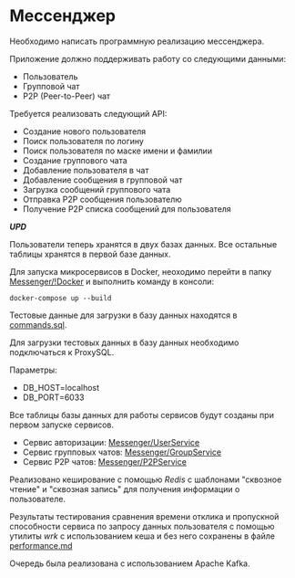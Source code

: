 # Мессенджер
Необходимо написать программную реализацию мессенджера. 

Приложение должно поддерживать работу со следующими данными:

* Пользователь
* Групповой чат 
* P2P (Peer-to-Peer) чат

Требуется реализовать следующий API:

* Создание нового пользователя
* Поиск пользователя по логину
* Поиск пользователя по маске имени и фамилии
* Создание группового чата
* Добавление пользователя в чат
* Добавление сообщения в групповой чат
* Загрузка сообщений группового чата
* Отправка P2P сообщения пользователю
* Получение P2P списка сообщений для пользователя

***UPD***

Пользователи теперь хранятся в двух базах данных. Все остальные таблицы хранятся в первой базе данных. 

Для запуска микросервисов в Docker, неоходимо перейти в папку [Messenger/!Docker](https://github.com/JuliaTsiryulik/SoftwareEngineering/tree/main/Messenger/!Docker) и выполнить команду в консоли:
```
docker-compose up --build
```
Тестовые данные для загрузки в базу данных находятся в [commands.sql](https://github.com/JuliaTsiryulik/SoftwareEngineering/blob/main/Messenger/commands.sql). 

Для загрузки тестовых данных в базу данных необходимо подключаться к ProxySQL. 

Параметры:
- DB_HOST=localhost
- DB_PORT=6033

Все таблицы базы данных для работы сервисов будут созданы при первом запуске сервисов.

* Сервис авторизации: [Messenger/UserService](https://github.com/JuliaTsiryulik/SoftwareEngineering/tree/main/Messenger/UserService)
* Сервис групповых чатов: [Messenger/GroupService](https://github.com/JuliaTsiryulik/SoftwareEngineering/tree/main/Messenger/GroupService)
* Сервис P2P чатов: [Messenger/P2PService](https://github.com/JuliaTsiryulik/SoftwareEngineering/tree/main/Messenger/P2PService)

Реализовано кеширование с помощью *Redis* с шаблонами "сквозное чтение" и "сквозная запись" для получения информации о пользователе.

Результаты тестирования сравнения времени отклика и пропускной способности сервиса по запросу данных пользователя с помощью утилиты *wrk* с использованием кеша и без него сохранены в файле [performance.md](https://github.com/JuliaTsiryulik/SoftwareEngineering/blob/cache/performance.md)

Очередь была реализована с использованием Apache Kafka.
